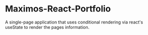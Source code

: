 # Maximos-React-Portfolio
A single-page application that uses conditional rendering via react's useState to render the pages information.
